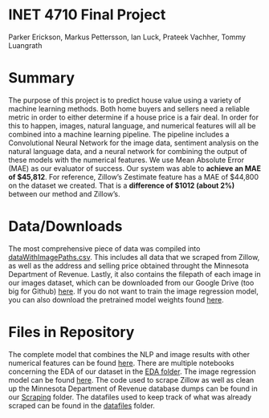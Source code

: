 # INET 4710 Final Project
Parker Erickson, Markus Pettersson, Ian Luck, Prateek Vachher, Tommy Luangrath

# Summary
The purpose of this project is to predict house value using a variety of machine learning methods. Both home buyers and sellers need a reliable metric in order to either determine if a house price is a fair deal. In order for this to happen, images, natural language, and numerical features will all be combined into a machine learning pipeline. The pipeline includes a Convolutional Neural Network for the image data, sentiment analysis on the natural language data, and a neural network for combining the output of these models with the numerical features. We use Mean Absolute Error (MAE) as our evaluator of success. Our system was able to **achieve an MAE of $45,812**. For reference, Zillow’s Zestimate feature has a MAE of $44,800 on the dataset we created. That is a **difference of $1012 (about 2%)** between our method and Zillow’s.

# Data/Downloads
The most comprehensive piece of data was compiled into [dataWithImagePaths.csv](https://github.com/ianluck22/INET4710FinalProject/blob/master/dataWithImagePaths.csv). This includes all data that we scraped from Zillow, as well as the address and selling price obtained throught the Minnesota Department of Revenue. Lastly, it also contains the filepath of each image in our images dataset, which can be downloaded from our Google Drive (too big for Github) [here](https://drive.google.com/file/d/10F8G7rewg5tQtiUyANCITox_9sSOYzS1/view?usp=sharing). If you do not want to train the image regression model, you can also download the pretrained model weights found [here](https://drive.google.com/file/d/10DJ5yYWTLTCyjljsXhJW6a06-weTm6wL/view?usp=sharing).

# Files in Repository
The complete model that combines the NLP and image results with other numerical features can be found [here](https://github.com/ianluck22/INET4710FinalProject/blob/master/DLModels/combined.ipynb). There are multiple notebooks concerning the EDA of our dataset in the [EDA folder](https://github.com/ianluck22/INET4710FinalProject/tree/master/EDA). The image regression model can be found [here](https://github.com/ianluck22/INET4710FinalProject/blob/master/DLModels/zillowCNN.ipynb). The code used to scrape Zillow as well as clean up the Minnesota Department of Revenue database dumps can be found in our [Scraping](https://github.com/ianluck22/INET4710FinalProject/tree/master/Scraping) folder. The datafiles used to keep track of what was already scraped can be found in the [datafiles](https://github.com/ianluck22/INET4710FinalProject/tree/master/datafiles) folder.